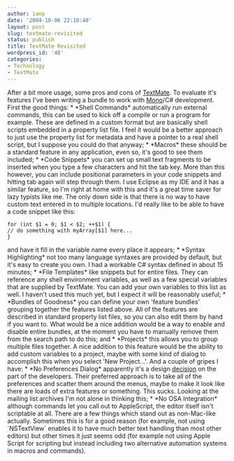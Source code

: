```yaml
---
author: ianp
date: '2004-10-06 22:10:48'
layout: post
slug: textmate-revisited
status: publish
title: TextMate Revisited
wordpress_id: '48'
categories:
- Technology
- TextMate
---
```


After a bit more usage, some pros and cons of
[TextMate](http://www.macromates.com). To evaluate it's features I've
been writing a bundle to work with [Mono](http://www.go-mono.org)/C\#
development. First the good things: \* \*Shell Commands\* automatically
run external commands, this can be used to kick off a compile or run a
program for example. These are defined in a custom format but are
basically shell scripts embedded in a property list file. I feel it
would be a better approach to just use the property list for metadata
and have a pointer to a real shell script, but I suppose you could do
that anyway; \* \*Macros\* these should be a standard feature in any
application, even so, it's good to see them included; \* \*Code
Snippets\* you can set up small text fragments to be inserted when you
type a few characters and hit the tab key. More than this however, you
can include positional parameters in your code snippets and hitting tab
again will step through them. I use Eclipse as my IDE and it has a
similar feature, so I'm right at home with this and it's a great time
saver for lazy typists like me. The only down side is that there is no
way to have custom text entered in to multiple locations. I'd really
like to be able to have a code snippet like this:

~~~~ {lang="Java" line="1"}
for (int $1 = 0; $1 < $2; ++$1) {
// do something with myArray[$1] here...
}
~~~~

and have it fill in the variable name every place it appears; \*
\*Syntax Highlighting\* not too many language syntaxes are provided by
default, but it's easy to create you own. I had a workable C\# syntax
defined in about 15 minutes; \* \*File Templates\* like snippets but for
entire files. They can reference any shell environment variables, as
well as a few special variables that are supplied by TextMate. You can
add your own variables to this list as well. I haven't used this much
yet, but I expect it will be reasonably useful; \* \*Bundles of
Goodness\* you can define your own 'feature bundles' grouping together
the features listed above. All of the features are described in standard
property list files, so you can also edit them by hand if you want to.
What would be a nice addition would be a way to enable and disable
entire bundles, at the moment you have to manually remove them from the
search path to do this; and \* \*Projects\* this allows you to group
multiple files together. A nice addition to this feature would be the
ability to add custom variables to a project, maybe with some kind of
dialog to accomplish this when you select 'New Project...'. And a couple
of gripes I have: \* \*No Preferences Dialog\* apparently it's a design
[decision](http://macromates.com/blog/archives/2004/10/06/wheres-my-beloved-preference-window)
on the part of the developers. Their preferred approach is to take all
of the preferences and scatter them around the menus, maybe to make it
look like there are loads of extra features or something. This sucks.
Looking at the mailing list archives I'm not alone in thinking this; \*
\*No OSA Integration\* although commands let you call out to
AppleScript, the editor itself isn't scriptable at all. There are a few
things which stand out as non-Mac-like actually. Sometimes this is for a
good reason (for example, not using \`NSTextView\` enables it to have
much better text handling than most other editors) but other times it
just seems odd (for example not using Apple Script for scripting but
instead including two alternative automation systems in macros and
commands).
